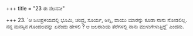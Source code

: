+++
title = "23 ಈ ನೆಲನನೀ"

+++
23. `ಆ ಜಲಪ್ರಳಯದಲ್ಲಿ ಭೂಮಿ, ಚಂದ್ರ, ಸೂರ್ಯ, ಅಗ್ನಿ, ವಾಯು ಯಾರನ್ನು ಕೂಡಾ ನಾನು ನೋಡಲಿಲ್ಲ. ನನ್ನ ಮನಸ್ಸಿನ ಗೊಂದಲವನ್ನು ಏನೆಂದು ಹೇಳಲಿ ? ಆ ಜಲರಾಶಿಯ ತೆರೆಗಳಲ್ಲಿ ನಾನು ಮುಳುಗೇಳುತ್ತಿದ್ದೆ' ಎಂದನು.
